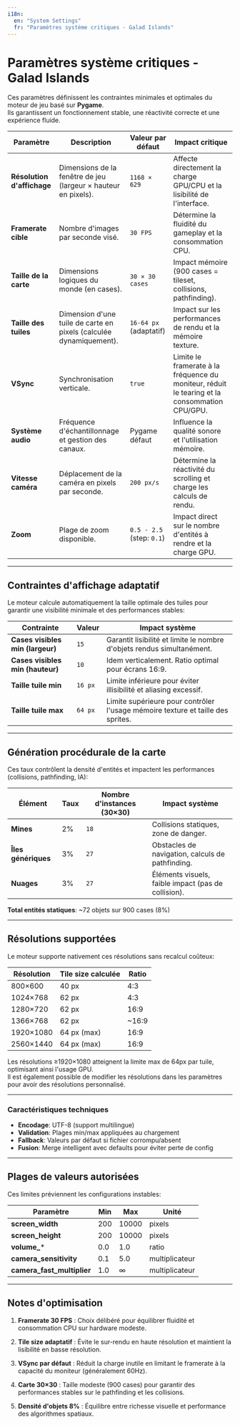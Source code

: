```yaml
---
i18n:
  en: "System Settings"
  fr: "Paramètres système critiques - Galad Islands"
---
```


# Paramètres système critiques - Galad Islands

Ces paramètres définissent les contraintes minimales et optimales du moteur de jeu basé sur **Pygame**.  
Ils garantissent un fonctionnement stable, une réactivité correcte et une expérience fluide.

| Paramètre | Description | Valeur par défaut | Impact critique |
|-----------|-------------|-------------------|-----------------|
| **Résolution d'affichage** | Dimensions de la fenêtre de jeu (largeur × hauteur en pixels). | `1168 × 629` | Affecte directement la charge GPU/CPU et la lisibilité de l'interface. |
| **Framerate cible** | Nombre d'images par seconde visé. | `30 FPS` | Détermine la fluidité du gameplay et la consommation CPU. |
| **Taille de la carte** | Dimensions logiques du monde (en cases). | `30 × 30 cases` | Impact mémoire (900 cases = tileset, collisions, pathfinding). |
| **Taille des tuiles** | Dimension d'une tuile de carte en pixels (calculée dynamiquement). | `16-64 px` (adaptatif) | Impact sur les performances de rendu et la mémoire texture. |
| **VSync** | Synchronisation verticale. | `true` | Limite le framerate à la fréquence du moniteur, réduit le tearing et la consommation CPU/GPU. |
| **Système audio** | Fréquence d'échantillonnage et gestion des canaux. | Pygame défaut | Influence la qualité sonore et l'utilisation mémoire. |
| **Vitesse caméra** | Déplacement de la caméra en pixels par seconde. | `200 px/s` | Détermine la réactivité du scrolling et charge les calculs de rendu. |
| **Zoom** | Plage de zoom disponible. | `0.5 - 2.5` (step: `0.1`) | Impact direct sur le nombre d'entités à rendre et la charge GPU. |

---

## Contraintes d'affichage adaptatif

Le moteur calcule automatiquement la taille optimale des tuiles pour garantir une visibilité minimale et des performances stables:

| Contrainte | Valeur | Impact système |
|------------|--------|----------------|
| **Cases visibles min (largeur)** | `15` | Garantit lisibilité et limite le nombre d'objets rendus simultanément. |
| **Cases visibles min (hauteur)** | `10` | Idem verticalement. Ratio optimal pour écrans 16:9. |
| **Taille tuile min** | `16 px` | Limite inférieure pour éviter illisibilité et aliasing excessif. |
| **Taille tuile max** | `64 px` | Limite supérieure pour contrôler l'usage mémoire texture et taille des sprites. |


---

## Génération procédurale de la carte

Ces taux contrôlent la densité d'entités et impactent les performances (collisions, pathfinding, IA):

| Élément | Taux | Nombre d'instances (30×30) | Impact système |
|---------|------|----------------------------|----------------|
| **Mines** | 2% | `18` | Collisions statiques, zone de danger. |
| **Îles génériques** | 3% | `27` | Obstacles de navigation, calculs de pathfinding. |
| **Nuages** | 3% | `27` | Éléments visuels, faible impact (pas de collision). |

**Total entités statiques**: ~72 objets sur 900 cases (8%)

---

## Résolutions supportées

Le moteur supporte nativement ces résolutions sans recalcul coûteux:

| Résolution | Tile size calculée | Ratio |
|------------|-------------------|-------|
| 800×600 | 40 px | 4:3 |
| 1024×768 | 62 px | 4:3 |
| 1280×720 | 62 px | 16:9 |
| 1366×768 | 62 px | ~16:9 |
| 1920×1080 | 64 px (max) | 16:9 |
| 2560×1440 | 64 px (max) | 16:9 |

Les résolutions ≥1920×1080 atteignent la limite max de 64px par tuile, optimisant ainsi l'usage GPU. <br/>
Il est également possible de modifier les résolutions dans les paramètres pour avoir des résolutions personnalisé.

---


### Caractéristiques techniques
- **Encodage**: UTF-8 (support multilingue)
- **Validation**: Plages min/max appliquées au chargement
- **Fallback**: Valeurs par défaut si fichier corrompu/absent
- **Fusion**: Merge intelligent avec defaults pour éviter perte de config

---

## Plages de valeurs autorisées

Ces limites préviennent les configurations instables:

| Paramètre | Min | Max | Unité |
|-----------|-----|-----|-------|
| **screen_width** | 200 | 10000 | pixels |
| **screen_height** | 200 | 10000 | pixels |
| **volume_*** | 0.0 | 1.0 | ratio |
| **camera_sensitivity** | 0.1 | 5.0 | multiplicateur |
| **camera_fast_multiplier** | 1.0 | ∞ | multiplicateur |

---

## Notes d'optimisation

1. **Framerate 30 FPS** : Choix délibéré pour équilibrer fluidité et consommation CPU sur hardware modeste.

2. **Tile size adaptatif** : Évite le sur-rendu en haute résolution et maintient la lisibilité en basse résolution.

3. **VSync par défaut** : Réduit la charge inutile en limitant le framerate à la capacité du moniteur (généralement 60Hz).

4. **Carte 30×30** : Taille modeste (900 cases) pour garantir des performances stables sur le pathfinding et les collisions.

5. **Densité d'objets 8%** : Équilibre entre richesse visuelle et performance des algorithmes spatiaux.